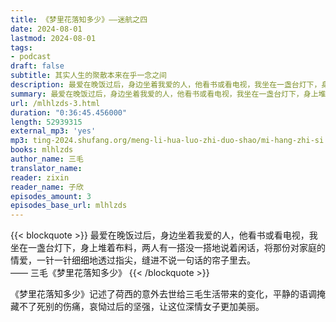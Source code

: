 ```yaml
---
title: 《梦里花落知多少》——迷航之四
date: 2024-08-01
lastmod: 2024-08-01
tags:
- podcast
draft: false
subtitle: 其实人生的聚散本来在乎一念之间
description: 最爱在晚饭过后，身边坐着我爱的人，他看书或看电视，我坐在一盏台灯下，身上堆着布料，两人有一搭没一搭地说着闲话，将那份对家庭的情爱，一针一针细细地透过指尖，缝进不说一句话的帘子里去。
summary: 最爱在晚饭过后，身边坐着我爱的人，他看书或看电视，我坐在一盏台灯下，身上堆着布料，两人有一搭没一搭地说着闲话，将那份对家庭的情爱，一针一针细细地透过指尖，缝进不说一句话的帘子里去。
url: /mlhlzds-3.html
duration: "0:36:45.456000"
length: 52939315
external_mp3: 'yes'
mp3: ting-2024.shufang.org/meng-li-hua-luo-zhi-duo-shao/mi-hang-zhi-si.mp3
books: mlhlzds
author_name: 三毛
translator_name: 
reader: zixin
reader_name: 子欣
episodes_amount: 3
episodes_base_url: mlhlzds
---
```


{{< blockquote >}}
最爱在晚饭过后，身边坐着我爱的人，他看书或看电视，我坐在一盏台灯下，身上堆着布料，两人有一搭没一搭地说着闲话，将那份对家庭的情爱，一针一针细细地透过指尖，缝进不说一句话的帘子里去。  
—— 三毛《梦里花落知多少》
{{< /blockquote >}}

《梦里花落知多少》记述了荷西的意外去世给三毛生活带来的变化，平静的语调掩藏不了死别的伤痛，哀恸过后的坚强，让这位深情女子更加美丽。
